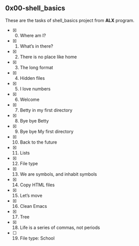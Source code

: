 ## 0x00-shell_basics

These are the tasks of shell_basics project from **ALX** program.

- [x] 0. Where am I?
- [x] 1. What’s in there?
- [x] 2. There is no place like home
- [x] 3. The long format
- [x] 4. Hidden files
- [x] 5. I love numbers
- [x] 6. Welcome
- [x] 7. Betty in my first directory
- [x] 8. Bye bye Betty
- [x] 9. Bye bye My first directory
- [x] 10. Back to the future
- [x] 11. Lists
- [x] 12. File type
- [x] 13. We are symbols, and inhabit symbols
- [x] 14. Copy HTML files
- [x] 15. Let’s move
- [x] 16. Clean Emacs
- [x] 17. Tree
- [x] 18. Life is a series of commas, not periods
- [ ] 19. File type: School
